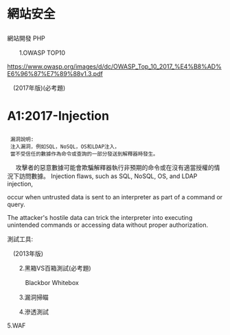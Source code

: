 # 網站安全 <p>
網站開發 PHP <p>
　　1.OWASP TOP10 <p>
      https://www.owasp.org/images/d/dc/OWASP_Top_10_2017_%E4%B8%AD%E6%96%87%E7%89%88v1.3.pdf  <p>
　(2017年版)(必考題) <p> 
# A1:2017-Injection  <p> 
     漏洞說明:
     注入漏洞，例如SQL，NoSQL，OS和LDAP注入，
     當不受信任的數據作為命令或查詢的一部分發送到解釋器時發生。
     攻擊者的惡意數據可能會欺騙解釋器執行非預期的命令或在沒有適當授權的情況下訪問數據。
     Injection flaws, such as SQL, NoSQL, OS, and LDAP injection,  <p> 
     occur when untrusted data is sent to an interpreter as part of a command or query. <p> 
     The attacker's hostile data can trick the interpreter into executing unintended commands or accessing data without proper       authorization. <p> 
     測試工具: <p> 
     
     
 
　(2013年版) <p>
　　2.黑箱VS百箱測試(必考題) <p>
　　　Blackbor  Whitebox <p>
　　3.漏洞掃瞄 <p>
　　4.滲透測試 <p>
    5.WAF  <p>
